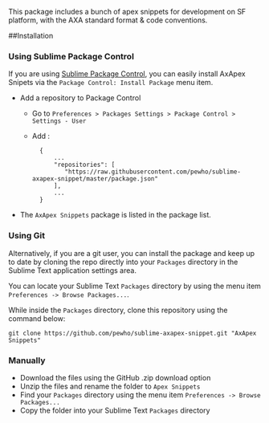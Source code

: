 This package includes a bunch of apex snippets for development on SF platform, with the AXA standard format & code conventions.

##Installation

### Using Sublime Package Control

If you are using [Sublime Package Control](http://wbond.net/sublime_packages/package_control), you can easily install AxApex Snipets via the `Package Control: Install Package` menu item.

* Add a repository to Package Control
    * Go to `Preferences > Packages Settings > Package Control > Settings - User`
    * Add :

            {
                ...
                "repositories": [
                   "https://raw.githubusercontent.com/pewho/sublime-axapex-snippet/master/package.json"
                ],
                ...
            }


* The `AxApex Snippets` package is listed in the package list.

### Using Git

Alternatively, if you are a git user, you can install the package and keep up to date by cloning the repo directly into your `Packages` directory in the Sublime Text application settings area.

You can locate your Sublime Text `Packages` directory by using the menu item `Preferences -> Browse Packages...`.

While inside the `Packages` directory, clone this repository using the command below:

    git clone https://github.com/pewho/sublime-axapex-snippet.git "AxApex Snippets"

### Manually

* Download the files using the GitHub .zip download option
* Unzip the files and rename the folder to `Apex Snippets`
* Find your `Packages` directory using the menu item  `Preferences -> Browse Packages...`
* Copy the folder into your Sublime Text `Packages` directory        